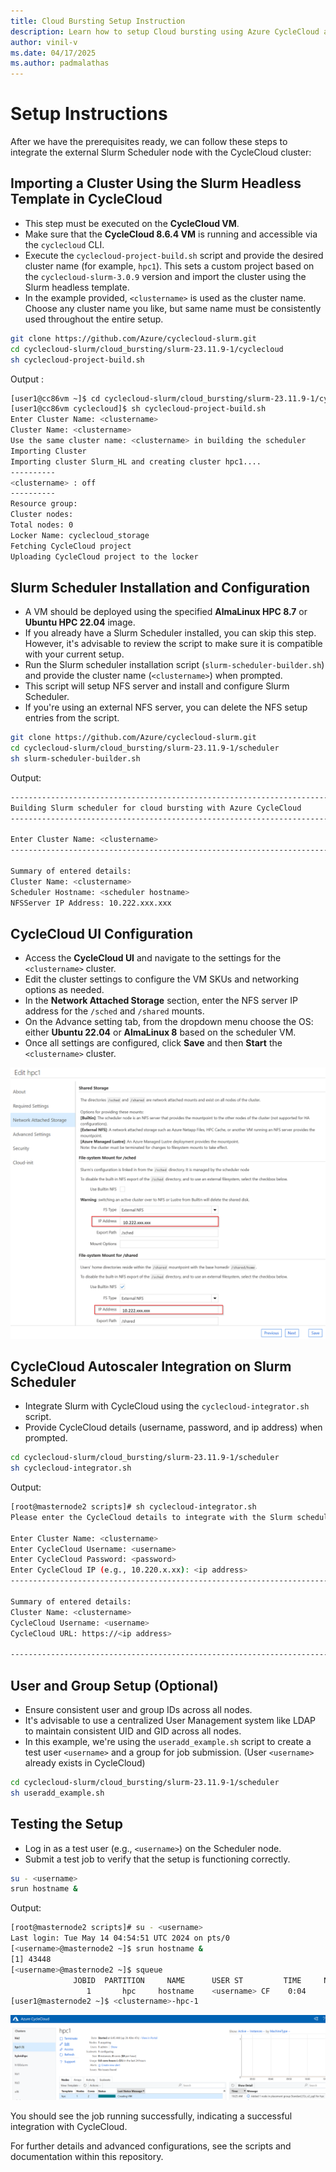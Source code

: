 ```yaml
---
title: Cloud Bursting Setup Instruction
description: Learn how to setup Cloud bursting using Azure CycleCloud and Slurm.
author: vinil-v
ms.date: 04/17/2025
ms.author: padmalathas
---
```


# Setup Instructions

After we have the prerequisites ready, we can follow these steps to integrate the external Slurm Scheduler node with the CycleCloud cluster:

## Importing a Cluster Using the Slurm Headless Template in CycleCloud

- This step must be executed on the **CycleCloud VM**.
- Make sure that the **CycleCloud 8.6.4 VM** is running and accessible via the `cyclecloud` CLI.
- Execute the `cyclecloud-project-build.sh` script and provide the desired cluster name (for example, `hpc1`). This sets a custom project based on the `cyclecloud-slurm-3.0.9` version and import the cluster using the Slurm headless template.
- In the example provided, `<clustername>` is used as the cluster name. Choose any cluster name you like, but same name must be consistently used throughout the entire setup.


```bash
git clone https://github.com/Azure/cyclecloud-slurm.git
cd cyclecloud-slurm/cloud_bursting/slurm-23.11.9-1/cyclecloud
sh cyclecloud-project-build.sh
```

Output :

```bash
[user1@cc86vm ~]$ cd cyclecloud-slurm/cloud_bursting/slurm-23.11.9-1/cyclecloud
[user1@cc86vm cyclecloud]$ sh cyclecloud-project-build.sh
Enter Cluster Name: <clustername>
Cluster Name: <clustername>
Use the same cluster name: <clustername> in building the scheduler
Importing Cluster
Importing cluster Slurm_HL and creating cluster hpc1....
----------
<clustername> : off
----------
Resource group:
Cluster nodes:
Total nodes: 0
Locker Name: cyclecloud_storage
Fetching CycleCloud project
Uploading CycleCloud project to the locker
```

## Slurm Scheduler Installation and Configuration

- A VM should be deployed using the specified **AlmaLinux HPC 8.7** or **Ubuntu HPC 22.04** image. 
- If you already have a Slurm Scheduler installed, you can skip this step. However, it's advisable to review the script to make sure it is compatible with your current setup.
- Run the Slurm scheduler installation script (`slurm-scheduler-builder.sh`) and provide the cluster name (`<clustername>`) when prompted.
- This script will setup NFS server and install and configure Slurm Scheduler.
- If you're using an external NFS server, you can delete the NFS setup entries from the script.

```bash
git clone https://github.com/Azure/cyclecloud-slurm.git
cd cyclecloud-slurm/cloud_bursting/slurm-23.11.9-1/scheduler
sh slurm-scheduler-builder.sh
```
Output: 

```bash
------------------------------------------------------------------------------------------------------------------------------
Building Slurm scheduler for cloud bursting with Azure CycleCloud
------------------------------------------------------------------------------------------------------------------------------

Enter Cluster Name: <clustername>
------------------------------------------------------------------------------------------------------------------------------

Summary of entered details:
Cluster Name: <clustername>
Scheduler Hostname: <scheduler hostname>
NFSServer IP Address: 10.222.xxx.xxx
```

## CycleCloud UI Configuration

- Access the **CycleCloud UI** and navigate to the settings for the `<clustername>` cluster.
- Edit the cluster settings to configure the VM SKUs and networking options as needed.
- In the **Network Attached Storage** section, enter the NFS server IP address for the `/sched` and `/shared` mounts.
- On the Advance setting tab, from the dropdown menu choose the OS: either **Ubuntu 22.04** or **AlmaLinux 8** based on the scheduler VM.
- Once all settings are configured, click **Save** and then **Start** the `<clustername>` cluster.

![NFS settings](../../images/slurm-cloud-burst/cyclecloud-ui-config.png)

## CycleCloud Autoscaler Integration on Slurm Scheduler

- Integrate Slurm with CycleCloud using the `cyclecloud-integrator.sh` script.
- Provide CycleCloud details (username, password, and ip address) when prompted.

```bash
cd cyclecloud-slurm/cloud_bursting/slurm-23.11.9-1/scheduler
sh cyclecloud-integrator.sh
```
Output:

```bash
[root@masternode2 scripts]# sh cyclecloud-integrator.sh
Please enter the CycleCloud details to integrate with the Slurm scheduler

Enter Cluster Name: <clustername>
Enter CycleCloud Username: <username>
Enter CycleCloud Password: <password>
Enter CycleCloud IP (e.g., 10.220.x.xx): <ip address>
------------------------------------------------------------------------------------------------------------------------------

Summary of entered details:
Cluster Name: <clustername>
CycleCloud Username: <username>
CycleCloud URL: https://<ip address>

------------------------------------------------------------------------------------------------------------------------------
```

## User and Group Setup (Optional)

- Ensure consistent user and group IDs across all nodes.
- It's advisable to use a centralized User Management system like LDAP to maintain consistent UID and GID across all nodes.
- In this example, we're using the `useradd_example.sh` script to create a test user `<username>` and a group for job submission. (User `<username>` already exists in CycleCloud)

```bash
cd cyclecloud-slurm/cloud_bursting/slurm-23.11.9-1/scheduler
sh useradd_example.sh
```

## Testing the Setup

- Log in as a test user (e.g., `<username>`) on the Scheduler node.
- Submit a test job to verify that the setup is functioning correctly.

```bash
su - <username>
srun hostname &
```
Output:
```bash
[root@masternode2 scripts]# su - <username>
Last login: Tue May 14 04:54:51 UTC 2024 on pts/0
[<username>@masternode2 ~]$ srun hostname &
[1] 43448
[<username>@masternode2 ~]$ squeue
              JOBID  PARTITION     NAME      USER ST         TIME     NODES     NODELIST(REASON)
                 1       hpc     hostname    <username> CF    0:04      1       <clustername>-hpc-1
[user1@masternode2 ~]$ <clustername>-hpc-1
```
![Node Creation](../../images/slurm-cloud-burst/cyclecloud-ui-new-node.png)

You should see the job running successfully, indicating a successful integration with CycleCloud.

For further details and advanced configurations, see the scripts and documentation within this repository.
